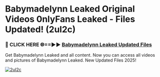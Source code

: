 # Babymadelynn Leaked Original Videos 0nlyFans Leaked - Files Updated! (2ul2c)

<h3>🔴 CLICK HERE 🌐==►► <a href="https://tinyurl.com/ehrbuxhb" rel="nofollow">Babymadelynn Leaked Updated Files</a></h3>

Get Babymadelynn Leaked and all content. Now you can access all videos and pictures of Babymadelynn Leaked. New Updated Files 2025!

[![2ul2c](https://i.imgur.com/lVYEuWS.gif)](https://tinyurl.com/ehrbuxhb)
